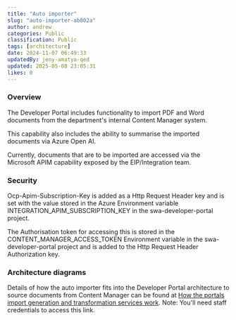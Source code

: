```yaml
---
title: "Auto importer"
slug: "auto-importer-ab802a"
author: andrew
categories: Public
classification: Public
tags: [architecture]
date: 2024-11-07 06:49:33 
updatedBy: jeny-amatya-qed
updated: 2025-05-08 23:05:31 
likes: 0
---
```


### Overview

The Developer Portal includes functionality to import PDF and Word documents from the department's internal Content Manager system.

This capability also includes the ability to summarise the imported documents via Azure Open AI.

Currently, documents that are to be imported are accessed via the Microsoft APIM capability exposed by the EIP/Integration team. 

### Security

Ocp-Apim-Subscription-Key is added as a Http Request Header key and is set with the value stored in the Azure Environment variable INTEGRATION_APIM_SUBSCRIPTION_KEY in the swa-developer-portal project.

The Authorisation token for accessing this is stored in the CONTENT_MANAGER_ACCESS_TOKEN Environment variable in the swa-developer-portal project and is added to the Http Request Header Authorization key.

### Architecture diagrams

Details of how the auto importer fits into the Developer Portal architecture to source documents from Content Manager can be found at [How the portals import generation and transformation services work](/public/How_the_portals_import_generation_and_transformation_services_work/). Note: You'll need staff credentials to access this link.